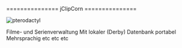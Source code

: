 ===============   jClipCorn   ===============

![pterodactyl](raw.github.com/Mikescher/jClipCorn/master/README-FILES/pterodactyl.png)

Filme- und Serienverwaltung
Mit lokaler (Derby) Datenbank
portabel
Mehrsprachig
etc
etc
etc